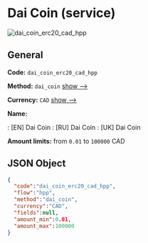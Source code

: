 
# Dai Coin (service) 
![dai_coin_erc20_cad_hpp](https://static.openfintech.io/payment_methods/dai_coin_erc20_cad_hpp/logo.svg?w=400&c=v0.59.26#w200)  

## General 
 
**Code:** `dai_coin_erc20_cad_hpp` 
 
**Method:** `dai_coin` 
 [show -->](/payment-methods/dai_coin/) 
 
**Currency:** `CAD` [show -->](/currencies/CAD/) 
 
**Name:** 
 
:	[EN] Dai Coin 
:	[RU] Dai Coin 
:	[UK] Dai Coin 
 
**Amount limits:** from `0.01` to `100000` CAD 

## JSON Object 

```json
{
  "code":"dai_coin_erc20_cad_hpp",
  "flow":"hpp",
  "method":"dai_coin",
  "currency":"CAD",
  "fields":null,
  "amount_min":0.01,
  "amount_max":100000
}
```  
